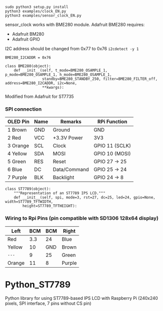 
```
sudo python3 setup.py install
python3 examples/clock_EN.py
python3 examples/sensor_clock_EN.py
```

sensor_clock works with BME280 module.
Adafruit BME280 requires:
-  Adafruit BM280
-  Adafruit GPIO

I2C address should be changed from 0x77 to 0x76
`i2cdetect -y 1`

```
BME280_I2CADDR = 0x76
```

```
class BME280(object):
    def __init__(self, t_mode=BME280_OSAMPLE_1, p_mode=BME280_OSAMPLE_1, h_mode=BME280_OSAMPLE_1,
                 standby=BME280_STANDBY_250, filter=BME280_FILTER_off, address=BME280_I2CADDR, i2c=None,
                 **kwargs):
```


Modified from Adafruit for ST7735

### SPI connection
OLED Pin  |Name  |Remarks       |RPi Function
----------|------|--------------|---------------
1 Brown   |GND   |Ground        |GND
2 Red     |VCC   |+3.3V Power   |3V3
3 Orange  |SCL   |Clock         |GPIO 11 (SCLK)
4 Yellow  |SDA   |MOSI          |GPIO 10 (MOSI)
5 Green   |RES   |Reset         |GPIO 27 -> 25
6 Blue    |DC    |Data/Command  |GPIO 25 -> 24
7 Purple  |BLK   |Backlight     |GPIO 24 -> 8

```
class ST7789(object):
    """Representation of an ST7789 IPS LCD."""
    def __init__(self, spi, mode=3, rst=27, dc=25, led=24, gpio=None, width=ST7789_TFTWIDTH,
        height=ST7789_TFTHEIGHT):
```        
             
### Wiring to Rpi Pins (pin compatible with SD1306 128x64 display)

Left   |BCM   |BCM   |Right
-------|------|------|-------
Red    |3.3   |24    |Blue
Yellow |10    |GND   |Brown
`---`  |9     |25    |Green
Orange |11    |8     |Purple
 






# Python_ST7789
Python library for using ST7789-based IPS LCD with Raspberry Pi
(240x240 pixels, SPI interface, 7 pins without CS pin)
